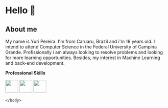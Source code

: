 <!DOCTYPE html>
<html>
    <body>
        <h1>Hello 👋</h1>
        <h2>About me</h2>
        <p>My name is Yuri Pereira. I'm from Caruaru, Brazil and i'm 18 years old. I intend to attend 
            Computer Science in the Federal University of Campina Grande. Profissionally i am always 
            looking to resolve problems and looking for more learning opportunities. Besides, my interest
            in Machine Learning and back-end development.
        </p>
        <p><strong>Professional Skills</strong></p>
        <img src="https://www.flaticon.com/svg/vstatic/svg/174/174854.svg?token=exp=1615398074~hmac=7f4e8b84dc55ede2beb6816d5742b544" width="40px">
        <img src="https://camo.githubusercontent.com/888e388801f947dec7c3d843942c277af25fe2b1aed1821542c4e711f210312a/68747470733a2f2f75706c6f61642e77696b696d656469612e6f72672f77696b6970656469612f636f6d6d6f6e732f7468756d622f632f63332f507974686f6e2d6c6f676f2d6e6f746578742e7376672f37363870782d507974686f6e2d6c6f676f2d6e6f746578742e7376672e706e67" width="40px">
        <img src="https://www.pngitem.com/pimgs/m/31-312155_c-programming-language-logo-hd-png-download.png" width="40px">
        
    </body>
</html>
